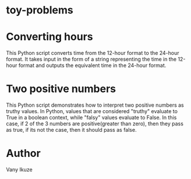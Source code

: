 # toy-problems
# Converting hours
This Python script converts time from the 12-hour format to the 24-hour format. It takes input in the form of a string representing the time in the 12-hour format and outputs the equivalent time in the 24-hour format.
 
 # Two positive numbers
 This Python script demonstrates how to interpret two positive numbers as truthy values. In Python, values that are considered "truthy" evaluate to True in a boolean context, while "falsy" values evaluate to False.
 In this case, if 2 of the 3 numbers are positive(greater than zero), then they pass as true, if its not the case, then it should pass as false.

# Author
Vany Ikuze




